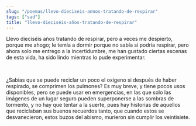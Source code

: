 ```yaml
---
slug: "/poemas/llevo-dieciseis-annos-tratando-de-respirar"
tags: ["sad"]
title: "llevo-dieciséis-años-tratando-de-respirar"
---
```

Llevo dieciséis años tratando de respirar, pero a veces me despierto, porque me ahogo; le temía a dormir porque no sabía si podría respirar, pero ahora solo me entrego a la incertidumbre, me han gustado ciertas escenas de esta vida, ha sido lindo mientras lo pude experimentar.

&nbsp;

¿Sabías que se puede reciclar un poco el oxígeno si después de haber respirado, se comprimen los pulmones? Es muy breve, y tiene pocos usos disponibles, pero se puede usar en emergencias, en las que solo las imágenes de un lugar seguro pueden superponerse a las sombras de tormento, y no hay que tentar a la suerte, pues hay historias de aquellos que reciclaban sus buenos recuerdos tanto, que cuando estos se desvanecieron, estos buzos del abismo, murieron sin cumplir los veintisiete.